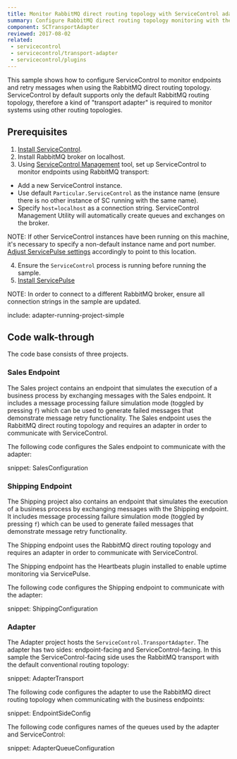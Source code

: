 ```yaml
---
title: Monitor RabbitMQ direct routing topology with ServiceControl adapter
summary: Configure RabbitMQ direct routing topology monitoring with the ServiceControl adapter
component: SCTransportAdapter
reviewed: 2017-08-02
related:
 - servicecontrol
 - servicecontrol/transport-adapter
 - servicecontrol/plugins
---
```



This sample shows how to configure ServiceControl to monitor endpoints and retry messages when using the RabbitMQ direct routing topology. ServiceControl by default supports only the default RabbitMQ routing topology, therefore a kind of "transport adapter" is required to monitor systems using other routing topologies. 


## Prerequisites

 1. [Install ServiceControl](/servicecontrol/installation.md).
 2. Install RabbitMQ broker on localhost.
 3. Using [ServiceControl Management](/servicecontrol/license.md#servicecontrol-management-app) tool, set up ServiceControl to monitor endpoints using RabbitMQ transport:
	 
   * Add a new ServiceControl instance.
   * Use default `Particular.ServiceControl` as the instance name (ensure there is no other instance of SC running with the same name).
   * Specify `host=localhost` as a connection string. ServiceControl Management Utility will automatically create queues and exchanges on the broker.

NOTE: If other ServiceControl instances have been running on this machine, it's necessary to specify a non-default instance name and port number. [Adjust ServicePulse settings](/servicepulse/host-config.md#changing-the-servicecontrol-url) accordingly to point to this location.
 
 4. Ensure the `ServiceControl` process is running before running the sample.
 5. [Install ServicePulse](/servicepulse/installation.md)

NOTE: In order to connect to a different RabbitMQ broker, ensure all connection strings in the sample are updated.

include: adapter-running-project-simple


## Code walk-through 

The code base consists of three projects.


### Sales Endpoint

The Sales project contains an endpoint that simulates the execution of a business process by exchanging messages with the Sales endpoint. It includes a message processing failure simulation mode (toggled by pressing `f`) which can be used to generate failed messages that demonstrate message retry functionality. The Sales endpoint uses the RabbitMQ direct routing topology and requires an adapter in order to communicate with ServiceControl.

The following code configures the Sales endpoint to communicate with the adapter:

snippet: SalesConfiguration


### Shipping Endpoint

The Shipping project also contains an endpoint that simulates the execution of a business process by exchanging messages with the Shipping endpoint. It includes message processing failure simulation mode (toggled by pressing `f`) which can be used to generate failed messages that demonstrate message retry functionality.

The Shipping endpoint uses the RabbitMQ direct routing topology and requires an adapter in order to communicate with ServiceControl.

The Shipping endpoint has the Heartbeats plugin installed to enable uptime monitoring via ServicePulse.

The following code configures the Shipping endpoint to communicate with the adapter:

snippet: ShippingConfiguration


### Adapter

The Adapter project hosts the `ServiceControl.TransportAdapter`. The adapter has two sides: endpoint-facing and ServiceControl-facing. In this sample the ServiceControl-facing side uses the RabbitMQ transport with the default conventional routing topology:

snippet: AdapterTransport

The following code configures the adapter to use the RabbitMQ direct routing topology when communicating with the business endpoints:

snippet: EndpointSideConfig

The following code configures names of the queues used by the adapter and ServiceControl:

snippet: AdapterQueueConfiguration

